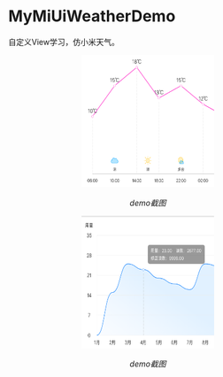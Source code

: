 # MyMiUiWeatherDemo
自定义View学习，仿小米天气。

<p align="center">
	<img src="screenshots/my_mi_weather_view.png" alt="小米天气"  width="240" height="240">
	<p align="center">
		<em>demo截图</em>
	</p>
</p>


<p align="center">
	<img src="screenshots/water_meter_dosage_view.png" alt="年度水表图"  width="240" height="240">
	<p align="center">
		<em>demo截图</em>
	</p>
</p>
